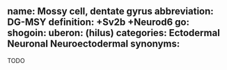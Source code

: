 name: Mossy cell, dentate gyrus
abbreviation: DG-MSY
definition: +Sv2b +Neurod6
go:
shogoin: 
uberon: (hilus)
categories: Ectodermal Neuronal Neuroectodermal
synonyms:
---

TODO

